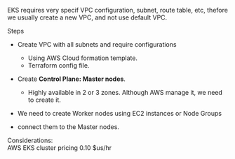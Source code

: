 EKS requires very specif VPC configuration, subnet, route table, etc, thefore we usually create a new VPC, and not use default VPC.

Steps
* Create VPC with all subnets and require configurations
  - Using AWS Cloud formation template.
  - Terraform config file.
* Create **Control Plane: Master nodes**.
  - Highly available in 2 or 3 zones.
  Although AWS manage it, we need to create it.

* We need to create Worker nodes using EC2 instances or Node Groups
* connect them to the Master nodes.

Considerations:  
AWS EKS cluster pricing 0.10 $us/hr